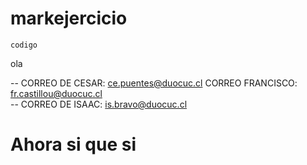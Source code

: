 ﻿# markejercicio

`codigo`


ola


-- CORREO DE CESAR: ce.puentes@duocuc.cl
CORREO FRANCISCO: fr.castillou@duocuc.cl   
-- CORREO DE ISAAC: is.bravo@duocuc.cl


# Ahora si que si
